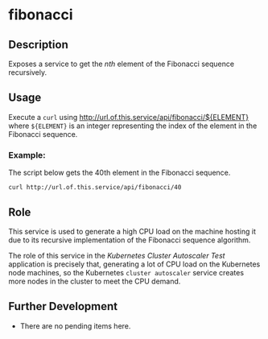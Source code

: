 # fibonacci

## Description

Exposes a service to get the *nth* element of the Fibonacci sequence recursively. 

## Usage

Execute a `curl` using http://url.of.this.service/api/fibonacci/${ELEMENT} where `${ELEMENT}` is an integer representing the index of the element in the Fibonacci sequence.

### Example:

The script below gets the 40th element in the Fibonacci sequence.

```
curl http://url.of.this.service/api/fibonacci/40
```

## Role

This service is used to generate a high CPU load on the machine hosting it due to its recursive implementation of the Fibonacci sequence algorithm. 

The role of this service in the _Kubernetes Cluster Autoscaler Test_ application is precisely that, generating a lot of CPU load on the Kubernetes node machines, so the Kubernetes `cluster autoscaler` service creates more nodes in the cluster to meet the CPU demand. 

## Further Development

* There are no pending items here.